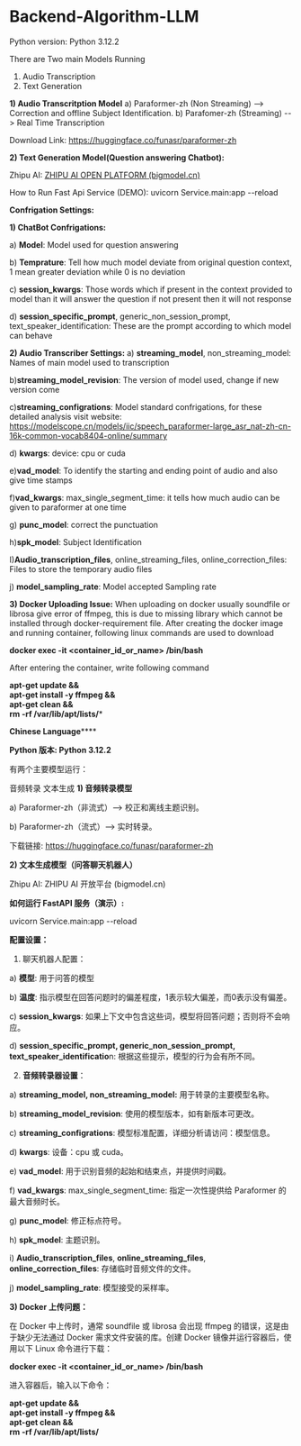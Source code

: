 # Backend-Algorithm-LLM

Python version: Python 3.12.2

There are Two main Models Running
1) Audio Transcription
2) Text Generation

**1) Audio Transcritption Model**
   a) Paraformer-zh (Non Streaming) --> Correction and offline Subject Identification. 
   b) Parafomer-zh (Streaming) --> Real Time Transcription

Download Link: https://huggingface.co/funasr/paraformer-zh

**2) Text Generation Model(Question answering Chatbot):**

 Zhipu AI: [ZHIPU AI OPEN PLATFORM (bigmodel.cn)](https://bigmodel.cn/dev/howuse/model)

How to Run Fast Api Service (DEMO):
   uvicorn Service.main:app --reload


**Confrigation Settings:**

**1) ChatBot Confrigations:**

   a) **Model**: Model used for question answering
   
   b) **Temprature**: Tell how much model deviate from original question context, 1 mean greater deviation while 0 is no deviation
   
   c) **session_kwargs**: Those words which if present in the context provided to model than it will answer the question if not present then it will not response
   
   d) **session_specific_prompt**, generic_non_session_prompt, text_speaker_identification: These are the prompt according to which model can behave 

**2) Audio Transcriber Settings:**
   a) **streaming_model**, non_streaming_model: Names of main model used to transcription
   
   b)**streaming_model_revision**: The version of model used, change if new version come
   
   c)**streaming_configrations**: Model standard confrigations, for these detailed analysis visit website: https://modelscope.cn/models/iic/speech_paraformer-large_asr_nat-zh-cn-16k-common-vocab8404-online/summary
   
   d) **kwargs**: device: cpu or cuda
   
   e)**vad_model**: To identify the starting and ending point of audio and also give time stamps
   
   f)**vad_kwargs**: max_single_segment_time: it tells how much audio can be given to paraformer at one time
   
   g) **punc_model**: correct the punctuation
   
   h)**spk_model**: Subject Identification
   
   I)**Audio_transcription_files**, online_streaming_files, online_correction_files: Files to store the temporary audio files
   
   j) **model_sampling_rate**: Model accepted Sampling rate 

**3) Docker Uploading Issue:**
When uploading on docker usually soundfile or librosa give error of ffmpeg, this is due to missing library which cannot be installed through docker-requirement file. After creating the docker image and running container, following linux commands are used to download

**docker exec -it <container_id_or_name> /bin/bash**

After entering the container, write following command

**apt-get update && \
apt-get install -y ffmpeg && \
apt-get clean && \
rm -rf /var/lib/apt/lists/***

**Chinese Language******

**Python 版本: Python 3.12.2**

有两个主要模型运行：

音频转录
文本生成
**1) 音频转录模型**

 a) Paraformer-zh（非流式）--> 校正和离线主题识别。
 
 b) Paraformer-zh（流式）--> 实时转录。

下载链接: https://huggingface.co/funasr/paraformer-zh

**2) 文本生成模型（问答聊天机器人）**

Zhipu AI: ZHIPU AI 开放平台 (bigmodel.cn)

**如何运行 FastAPI 服务（演示）:**

uvicorn Service.main:app --reload

**配置设置：**

1) 聊天机器人配置：

a) **模型**: 用于问答的模型

b) **温度**: 指示模型在回答问题时的偏差程度，1表示较大偏差，而0表示没有偏差。

c) **session_kwargs**: 如果上下文中包含这些词，模型将回答问题；否则将不会响应。

d) **session_specific_prompt, generic_non_session_prompt, text_speaker_identificatio**n: 根据这些提示，模型的行为会有所不同。

2) **音频转录器设置**：

 a) **streaming_model, non_streaming_model:** 用于转录的主要模型名称。

b) **streaming_model_revision**: 使用的模型版本，如有新版本可更改。

c) **streaming_configrations**: 模型标准配置，详细分析请访问：模型信息。

d) **kwargs**: 设备：cpu 或 cuda。

e) **vad_model**: 用于识别音频的起始和结束点，并提供时间戳。

f) **vad_kwargs**: max_single_segment_time: 指定一次性提供给 Paraformer 的最大音频时长。

g) **punc_model**: 修正标点符号。

h) **spk_model**: 主题识别。

i) **Audio_transcription_files**, **online_streaming_files**, **online_correction_files**: 存储临时音频文件的文件。

j) **model_sampling_rate**: 模型接受的采样率。

**3) Docker 上传问题：**

 在 Docker 中上传时，通常 soundfile 或 librosa 会出现 ffmpeg 的错误，这是由于缺少无法通过 Docker 需求文件安装的库。创建 Docker 镜像并运行容器后，使用以下 Linux 命令进行下载：

**docker exec -it <container_id_or_name> /bin/bash**

进入容器后，输入以下命令：

**apt-get update && \
apt-get install -y ffmpeg && \
apt-get clean && \
rm -rf /var/lib/apt/lists/**
